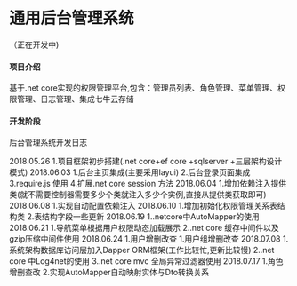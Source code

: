 # 通用后台管理系统
（正在开发中)
#### 项目介绍
基于.net core实现的权限管理平台,包含：管理员列表、角色管理、菜单管理、权限管理、日志管理、集成七牛云存储


#### 开发阶段
后台管理系统开发日志

2018.05.26 
   1.项目框架初步搭建(.net core+ef core +sqlserver +三层架构设计模式)
2018.06.03
   1.后台主页集成(主要采用layui)
   2.后台登录页面集成
   3.require.js 使用
   4.扩展.net core session 方法
2018.06.04
   1.增加依赖注入提供类(就不需要控制器需要多少个类就注入多少个实例,直接从提供类获取即可)
2018.06.08
   1.实现自动配置依赖注入
2018.06.10
   1.增加初始化权限管理关系表结构类
   2.表结构字段一些更新
2018.06.19
   1..netcore中AutoMapper的使用
2018.06.21
   1.导航菜单根据用户权限动态加载展示
   2..net core 缓存中间件以及gzip压缩中间件使用
2018.06.24
   1.用户增删改查
   1.用户组增删改查
2018.07.08
   1.系统架构数据库访问层加入Dapper ORM框架(工作比较忙,更新比较慢)
   2..net core 中Log4net的使用
   3..net core mvc 全局异常过滤器使用
2018.07.17
   1.角色增删查改
   2.实现AutoMapper自动映射实体与Dto转换关系 